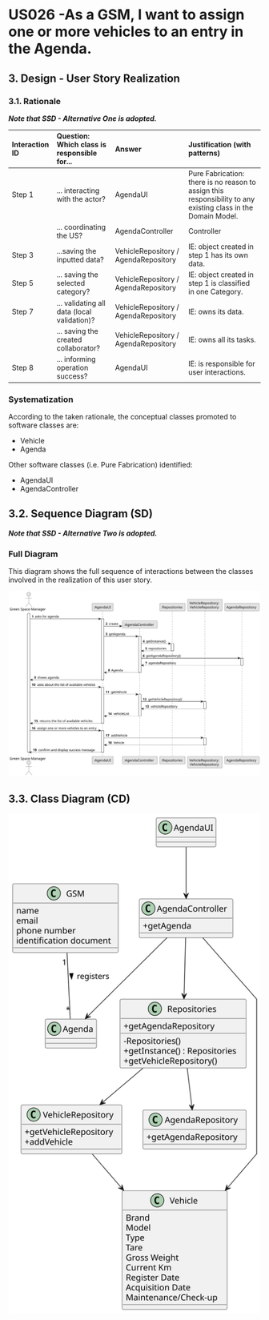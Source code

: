 # US026 -As a GSM, I want to assign one or more vehicles to an entry in the Agenda.

## 3. Design - User Story Realization 

### 3.1. Rationale

_**Note that SSD - Alternative One is adopted.**_

| Interaction ID | Question: Which class is responsible for...   | Answer                               | Justification (with patterns)                                                                                 |
|:-------------  |:----------------------------------------------|:-------------------------------------|:--------------------------------------------------------------------------------------------------------------|
| Step 1  		 | 	... interacting with the actor?              | AgendaUI                             | Pure Fabrication: there is no reason to assign this responsibility to any existing class in the Domain Model. |
| 			  		 | 	... coordinating the US?                     | AgendaController                     | Controller                                                                                                    |
| Step 3  		 | 	...saving the inputted data?                 | VehicleRepository / AgendaRepository | IE: object created in step 1 has its own data.                                                                |
| Step 5  		 | 	... saving the selected category?            | VehicleRepository / AgendaRepository | IE: object created in step 1 is classified in one Category.                                                   |
| Step 7  		 | 	... validating all data (local validation)?  | VehicleRepository / AgendaRepository | IE: owns its data.                                                                                            | 
| 			  		 | 	... saving the created collaborator?         | VehicleRepository / AgendaRepository | IE: owns all its tasks.                                                                                       | 
| Step 8  		 | 	... informing operation success?             | AgendaUI                             | IE: is responsible for user interactions.                                                                     | 

### Systematization ##

According to the taken rationale, the conceptual classes promoted to software classes are: 

* Vehicle 
* Agenda

Other software classes (i.e. Pure Fabrication) identified: 

* AgendaUI  
* AgendaController


## 3.2. Sequence Diagram (SD)

_**Note that SSD - Alternative Two is adopted.**_

### Full Diagram

This diagram shows the full sequence of interactions between the classes involved in the realization of this user story.

![Sequence Diagram - Full](svg/us026-sequence-diagram-full.svg)

## 3.3. Class Diagram (CD)

![Class Diagram](svg/us026-class-diagram.svg)
